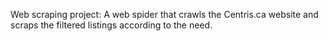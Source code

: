 Web scraping project: A web spider that crawls the Centris.ca website and scraps the filtered listings according to the need.
